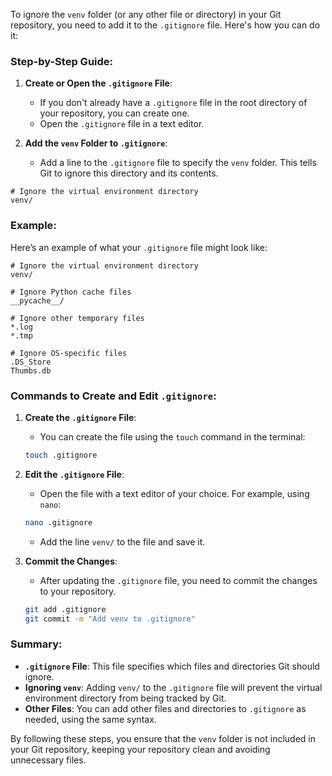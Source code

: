 To ignore the `venv` folder (or any other file or directory) in your Git repository, you need to add it to the `.gitignore` file. Here's how you can do it:

### Step-by-Step Guide:

1. **Create or Open the `.gitignore` File**:
   - If you don't already have a `.gitignore` file in the root directory of your repository, you can create one.
   - Open the `.gitignore` file in a text editor.

2. **Add the `venv` Folder to `.gitignore`**:
   - Add a line to the `.gitignore` file to specify the `venv` folder. This tells Git to ignore this directory and its contents.

```plaintext
# Ignore the virtual environment directory
venv/
```

### Example:

Here’s an example of what your `.gitignore` file might look like:

```plaintext
# Ignore the virtual environment directory
venv/

# Ignore Python cache files
__pycache__/

# Ignore other temporary files
*.log
*.tmp

# Ignore OS-specific files
.DS_Store
Thumbs.db
```

### Commands to Create and Edit `.gitignore`:

1. **Create the `.gitignore` File**:
   - You can create the file using the `touch` command in the terminal:

   ```sh
   touch .gitignore
   ```

2. **Edit the `.gitignore` File**:
   - Open the file with a text editor of your choice. For example, using `nano`:

   ```sh
   nano .gitignore
   ```

   - Add the line `venv/` to the file and save it.

3. **Commit the Changes**:
   - After updating the `.gitignore` file, you need to commit the changes to your repository.

   ```sh
   git add .gitignore
   git commit -m "Add venv to .gitignore"
   ```

### Summary:

- **`.gitignore` File**: This file specifies which files and directories Git should ignore.
- **Ignoring `venv`**: Adding `venv/` to the `.gitignore` file will prevent the virtual environment directory from being tracked by Git.
- **Other Files**: You can add other files and directories to `.gitignore` as needed, using the same syntax.

By following these steps, you ensure that the `venv` folder is not included in your Git repository, keeping your repository clean and avoiding unnecessary files.